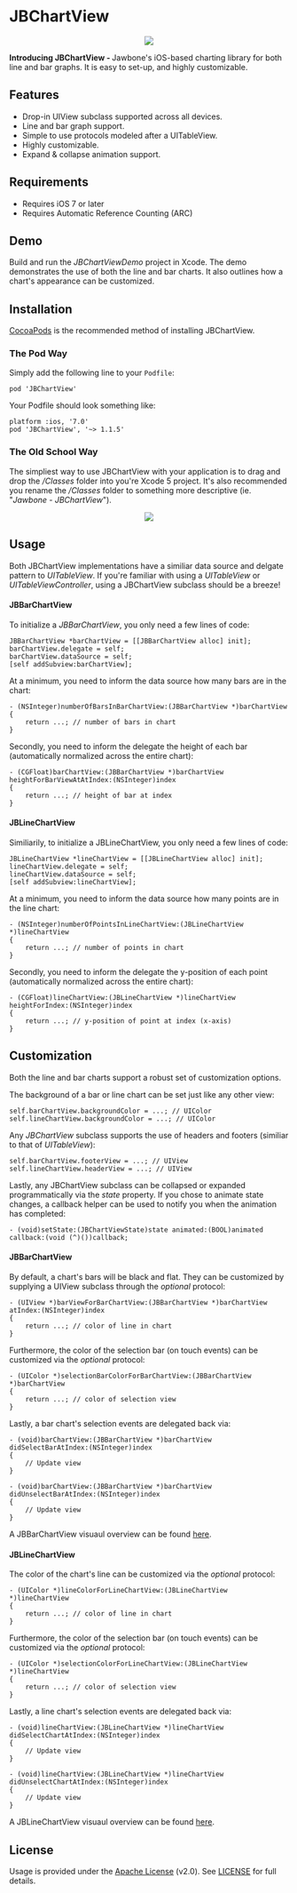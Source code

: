 # JBChartView

<center>
	<img src="https://raw.github.com/Jawbone/JBChartView/master/Screenshots/main.png">
</center>

<b>Introducing JBChartView - </b> Jawbone's iOS-based charting library for both line and bar graphs. It is easy to set-up, and highly customizable. 

## Features

- Drop-in UIView subclass supported across all devices.
- Line and bar graph support.
- Simple to use protocols modeled after a UITableView.
- Highly customizable.
- Expand & collapse animation support.

## Requirements

- Requires iOS 7 or later
- Requires Automatic Reference Counting (ARC)

## Demo

Build and run the <i>JBChartViewDemo</i> project in Xcode. The demo demonstrates the use of both the line and bar charts. It also outlines how a chart's appearance can be customized. 

## Installation

<a href="http://cocoapods.org/" target="_blank">CocoaPods</a> is the recommended method of installing JBChartView.

### The Pod Way

Simply add the following line to your <code>Podfile</code>:

	pod 'JBChartView'
	
Your Podfile should look something like:

	platform :ios, '7.0'
	pod 'JBChartView', '~> 1.1.5'
	
### The Old School Way

The simpliest way to use JBChartView with your application is to drag and drop the <i>/Classes</i> folder into you're Xcode 5 project. It's also recommended you rename the <i>/Classes</i> folder to something more descriptive (ie. "<i>Jawbone - JBChartView</i>").

<center>
	<img src="https://raw.github.com/Jawbone/JBChartView/master/Screenshots/installation.png">
</center>

## Usage

Both JBChartView implementations have a similiar data source and delgate pattern to <i>UITableView</i>. If you're familiar with using a <i>UITableView</i> or <i>UITableViewController</i>, using a JBChartView subclass should be a breeze!

#### JBBarChartView

To initialize a <i>JBBarChartView</i>, you only need a few lines of code:

	JBBarChartView *barChartView = [[JBBarChartView alloc] init];
    barChartView.delegate = self;
    barChartView.dataSource = self;
    [self addSubview:barChartView];
    
At a minimum, you need to inform the data source how many bars are in the chart:

	- (NSInteger)numberOfBarsInBarChartView:(JBBarChartView *)barChartView
	{
		return ...; // number of bars in chart
	}

Secondly, you need to inform the delegate the height of each bar (automatically normalized across the entire chart):
    
    - (CGFloat)barChartView:(JBBarChartView *)barChartView heightForBarViewAtAtIndex:(NSInteger)index
    {
		return ...; // height of bar at index
	}
    
#### JBLineChartView

Similiarily, to initialize a JBLineChartView, you only need a few lines of code:

	JBLineChartView *lineChartView = [[JBLineChartView alloc] init];
    lineChartView.delegate = self;
    lineChartView.dataSource = self;
    [self addSubview:lineChartView];

At a minimum, you need to inform the data source how many points are in the line chart:

	- (NSInteger)numberOfPointsInLineChartView:(JBLineChartView *)lineChartView
	{
		return ...; // number of points in chart
	}

Secondly, you need to inform the delegate the y-position of each point (automatically normalized across the entire chart):
    
	- (CGFloat)lineChartView:(JBLineChartView *)lineChartView heightForIndex:(NSInteger)index
    {
		return ...; // y-position of point at index (x-axis)
	}
	
## Customization

Both the line and bar charts support a robust set of customization options. 

The background of a bar or line chart can be set just like any other view:
	
	self.barChartView.backgroundColor = ...; // UIColor
	self.lineChartView.backgroundColor = ...; // UIColor
	
Any <i>JBChartView</i> subclass supports the use of headers and footers (similiar to that of <i>UITableView</i>):

	self.barChartView.footerView = ...; // UIView
	self.lineChartView.headerView = ...; // UIView
	
Lastly, any JBChartView subclass can be collapsed or expanded programmatically via the <i>state</i> property. If you chose to animate state changes, a callback helper can be used to notify you when the animation has completed:

	- (void)setState:(JBChartViewState)state animated:(BOOL)animated callback:(void (^)())callback;

#### JBBarChartView

By default, a chart's bars will be black and flat. They can be customized by supplying a UIView subclass through the <i>optional</i> protocol:

	- (UIView *)barViewForBarChartView:(JBBarChartView *)barChartView atIndex:(NSInteger)index
	{
		return ...; // color of line in chart
	}

Furthermore, the color of the selection bar (on touch events) can be customized via the <i>optional</i> protocol:

	- (UIColor *)selectionBarColorForBarChartView:(JBBarChartView *)barChartView
	{
		return ...; // color of selection view
	}
	
Lastly, a bar chart's selection events are delegated back via:

	- (void)barChartView:(JBBarChartView *)barChartView didSelectBarAtIndex:(NSInteger)index
	{
		// Update view
	}

	- (void)barChartView:(JBBarChartView *)barChartView didUnselectBarAtIndex:(NSInteger)index
	{
		// Update view
	}
	
A JBBarChartView visuaul overview can be found <a href="https://raw.github.com/Jawbone/JBChartView/master/Screenshots/JBBarChartView.png" target="_blank">here</a>. 

#### JBLineChartView

The color of the chart's line can be customized via the <i>optional</i> protocol:

	- (UIColor *)lineColorForLineChartView:(JBLineChartView *)lineChartView
	{
		return ...; // color of line in chart
	}
	
Furthermore, the color of the selection bar (on touch events) can be customized via the <i>optional</i> protocol:

	- (UIColor *)selectionColorForLineChartView:(JBLineChartView *)lineChartView
	{
		return ...; // color of selection view
	}
	
Lastly, a line chart's selection events are delegated back via:

	- (void)lineChartView:(JBLineChartView *)lineChartView didSelectChartAtIndex:(NSInteger)index
	{
		// Update view
	}

	- (void)lineChartView:(JBLineChartView *)lineChartView didUnselectChartAtIndex:(NSInteger)index
	{
		// Update view
	}
			
A JBLineChartView visuaul overview can be found <a href="https://raw.github.com/Jawbone/JBChartView/master/Screenshots/JBLineChartView.png" target="_blank">here</a>.
	
## License

Usage is provided under the <a href="http://www.apache.org/licenses/LICENSE-2.0" target="_blank">Apache License</a> (v2.0). See <a href="https://github.com/Jawbone/JBChartView/blob/master/LICENSE">LICENSE</a> for full details.
